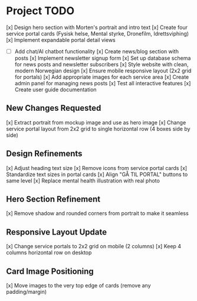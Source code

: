 # Project TODO

[x] Design hero section with Morten's portrait and intro text
[x] Create four service portal cards (Fysisk helse, Mental styrke, Dronefilm, Idrettsviphing)
[x] Implement expandable portal detail views
- [ ] Add chat/AI chatbot functionality
[x] Create news/blog section with posts
[x] Implement newsletter signup form
[x] Set up database schema for news posts and newsletter subscribers
[x] Style website with clean, modern Norwegian design
[x] Ensure mobile responsive layout (2x2 grid for portals)
[x] Add appropriate images for each service area
[x] Create admin panel for managing news posts
[x] Test all interactive features
[x] Create user guide documentation

## New Changes Requested
[x] Extract portrait from mockup image and use as hero image
[x] Change service portal layout from 2x2 grid to single horizontal row (4 boxes side by side)

## Design Refinements
[x] Adjust heading text size
[x] Remove icons from service portal cards
[x] Standardize text sizes in portal cards
[x] Align "GÅ TIL PORTAL" buttons to same level
[x] Replace mental health illustration with real photo

## Hero Section Refinement
[x] Remove shadow and rounded corners from portrait to make it seamless

## Responsive Layout Update
[x] Change service portals to 2x2 grid on mobile (2 columns)
[x] Keep 4 columns horizontal row on desktop

## Card Image Positioning
[x] Move images to the very top edge of cards (remove any padding/margin)
